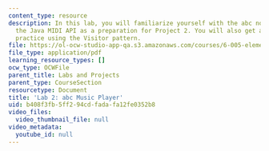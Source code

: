 ```yaml
---
content_type: resource
description: In this lab, you will familiarize yourself with the abc notation and
  the Java MIDI API as a preparation for Project 2. You will also get a chance to
  practice using the Visitor pattern.
file: https://ol-ocw-studio-app-qa.s3.amazonaws.com/courses/6-005-elements-of-software-construction-fall-2008/b408f3fb5ff294cdfadafa12fe0352b8_MIT6_005f08_project02_lab.pdf
file_type: application/pdf
learning_resource_types: []
ocw_type: OCWFile
parent_title: Labs and Projects
parent_type: CourseSection
resourcetype: Document
title: 'Lab 2: abc Music Player'
uid: b408f3fb-5ff2-94cd-fada-fa12fe0352b8
video_files:
  video_thumbnail_file: null
video_metadata:
  youtube_id: null
---
```

